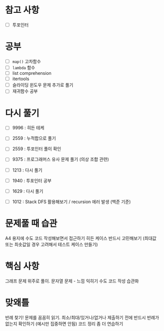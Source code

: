 # 참고 사항
- [ ] 투포인터

# 공부
- [ ] `map()` 고차함수
- [ ] `lambda` 함수
- [ ] list comprehension
- [ ] itertools
- [ ] 슬라이딩 윈도우 문제 추가로 풀기
- [ ] 재귀함수 공부

# 다시 풀기
- [ ] 9996 : 히든 테케
- [ ] 2559 : 누적합으로 풀기
- [ ] 2559 : 투포인터 풀이 확인
- [ ] 9375 : 프로그래머스 유사 문제 풀기 (의상 조합 관련)
- [ ] 1213 : 다시 풀기
- [ ] 1940 : 투포인터 공부
- [ ] 1629 : 다시 풀기

- [ ] 1012 : Stack DFS 활용해보기 / recursion 에러 발생 (백준 기준)


# 문제풀 때 습관
A4 용지에 수도 코드 작성해보면서 접근하기
히든 케이스 반드시 고민해보기 (최대값 또는 최솟값일 경우 고려해서 테스트 케이스 만들기)


# 핵심 사항
그래프 문제 위주로 풀이. 문자열 문제 - 느낌 익히기
수도 코드 작성 습관화

# 맞왜틀
반례 찾기! 문제를 꼼꼼히 읽기.
최소/최대/있거나/없거나
제출하기 전에 반드시 반례가 없는지 확인하기 (예시만 집중하면 안됨)
코드 정리 좀 더 연습하기